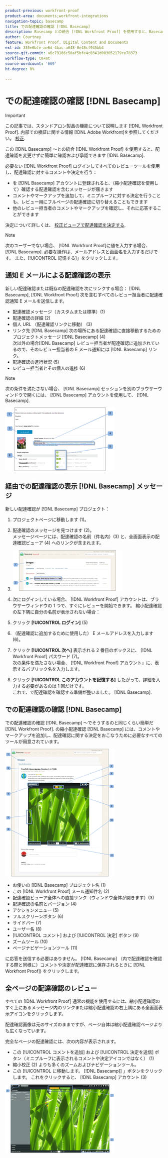 ```yaml
---
product-previous: workfront-proof
product-area: documents;workfront-integrations
navigation-topic: basecamp
title: での配達確認の確認 [!DNL Basecamp]
description: Basecamp との統合 [!DNL Workfront Proof] を使用すると、Basecamp を離れることなく、配達確認を簡単に確認および承認できます。
author: Courtney
feature: Workfront Proof, Digital Content and Documents
exl-id: 355e6bfe-ae6d-4bac-a648-0e48cf945bb4
source-git-commit: a6c79166c50af5bfe4c0341d003052179ce78373
workflow-type: tm+mt
source-wordcount: '669'
ht-degree: 0%

---
```


# での配達確認の確認 [!DNL Basecamp]

>[!IMPORTANT]
>
>この記事では、スタンドアロン製品の機能について説明します [!DNL Workfront Proof]. 内部での検証に関する情報 [!DNL Adobe Workfront]を参照してください。 [校正](../../../review-and-approve-work/proofing/proofing.md).

この [!DNL Basecamp] ～との統合 [!DNL Workfront Proof] を使用すると、配達確認を変更せずに簡単に確認および承認できます [!DNL Basecamp].

必要ない [!DNL Workfront Proof] ログインしてすべてのレビューツールを使用し、配達確認に対するコメントや決定を行う：

* を [!DNL Basecamp] アカウントに登録されると、（縮小配達確認を使用して）確認する配達確認を含むメッセージが届きます
* コメントやマークアップを追加して、ミニプルーフに対する決定を行うことも、レビュー用にフルページの配達確認に切り替えることもできます
* 他のレビュー担当者のコメントやマークアップを確認し、それに応答することができます

決定について詳しくは、 [校正ビューアで配達確認を決定する](../../../review-and-approve-work/proofing/reviewing-proofs-within-workfront/make-a-decision-on-a-proof/make-decisions-on-proof.md).

>[!NOTE]
>
> 次のユーザーでない場合、 [!DNL Workfront Proof]に値を入力する場合、 [!DNL Basecamp]. 必要な操作は、メールアドレスと画面名を入力するだけです。 また、[!UICONTROL 記憶する]」をクリックします。

## 通知 E メールによる配達確認の表示

新しい配達確認または既存の配達確認を次にリンクする場合： [!DNL Basecamp], [!DNL Workfront Proof] 次を含むすべてのレビュー担当者に配達確認通知 E メールを送信します。

* 配達確認メッセージ（カスタムまたは標準）(1)
* 配達確認の詳細 (2)
* 個人 URL （配達確認リンクに移動） (3)
* リンク先 [!DNL Basecamp] 次の場所にある配達確認に直接移動するためのプロジェクトメッセージ [!DNL Basecamp] (4)\
   次以外の場合[!DNL Basecamp] レビュー担当者が配達確認に追加されているので、そのレビュー担当者の E メール通知には [!DNL Basecamp] リンク。
* 配達確認の進行状況 (5)
* レビュー担当者とその個人の進捗 (6)

>[!NOTE]
>
> 次の条件を満たさない場合、 [!DNL Basecamp] セッションを別のブラウザーウィンドウで開くには、 [!DNL Basecamp] アカウントを使用して、 [!DNL Basecamp].

![Basecamp_ProofHQ_email_notification1__1_.png](assets/basecamp-proofhq-email-notification1--1--350x202.png)

## 経由での配達確認の表示 [!DNL Basecamp] メッセージ

新しい配達確認が [!DNL Basecamp] プロジェクト：

1. プロジェクトページに移動します (1)。
1. 配達確認のメッセージを見つけます (2)。\
   メッセージページには、配達確認の名前（件名内）(3) と、全画面表示の配達確認ビューア (4) へのリンクが含まれます。
1. ![Basecamp_messages_1.png](assets/basecamp-messages-1-350x129.png)

1. 次にログインしている場合、 [!DNL Workfront Proof] アカウントは、ブラウザーウィンドウの 1 つで、すぐにレビューを開始できます。 縮小配達確認の左下隅に自分の名前が表示されない場合：
1. クリック **[!UICONTROL ログイン]** (5)
1. （配達確認に追加するために使用した） E メールアドレスを入力します (6)。
1. クリック **[!UICONTROL 次へ]** 表示される 2 番目のボックスに、 [!DNL Workfront Proof] パスワード (7)。\
   次の条件を満たさない場合、 [!DNL Workfront Proof] アカウント」に、表示するパブリック名を入力します。

1. クリック **[!UICONTROL このアカウントを記憶する]** したがって、詳細を入力する必要があるのは 1 回だけです。\
   これで、で配達確認を確認する準備が整いました。 [!DNL Basecamp].

## での配達確認の確認 [!DNL Basecamp]

での配達確認の確認 [!DNL Basecamp] ～でそうするのと同じくらい簡単だ [!DNL Workfront Proof]. の縮小配達確認 [!DNL Basecamp] には、コメントやマークアップを追加し、配達確認に関する決定をおこなうために必要なすべてのツールが用意されています。

![Basecamp_message_window_with_miniproof.png](assets/basecamp-message-window-with-miniproof-350x406.png)

* お使いの [!DNL Basecamp] プロジェクト名 (1)
* この [!DNL Workfront Proof] メール通知件名 (2)
* 配達確認ビューア全体への直接リンク（ウィンドウ全体が開きます）(3)
* 配達確認の名前とバージョン (4)
* アクションメニュー (5)
* フルスクリーンボタン (6)
* サイドバー (7)
* ユーザー名 (8)
* [!UICONTROL コメント] および [!UICONTROL 決定] ボタン (9)
* ズームツール (10)
* ページナビゲーションツール (11)

に応答を送信する必要はありません。 [!DNL Basecamp] （内で配達確認を確認する際と同様に）コメントや決定が配達確認に保存されるときに [!DNL Workfront Proof]) をクリックします。

## 全ページの配達確認のレビュー

すべての [!DNL Workfront Proof] 通常の機能を使用するには、縮小配達確認のすぐ上にあるメッセージ内のリンクまたは縮小配達確認の右上隅にある全画面表示アイコンをクリックします。

配達確認画像は元のサイズのままですが、ページ自体は縮小配達確認ページよりも広くなっています。

完全なページの配達確認には、次の内容が表示されます。

* この [!UICONTROL コメントを追加] および [!UICONTROL 決定を送信] ボタン（ミニプルーフに表示されるコメントや決定アイコンではなく） (1)
* 縮小校正 (2) よりも多くのズームおよびナビゲーションツール。
* この [!UICONTROL に移動します。 [!DNL Basecamp]] 」ボタンをクリックします。 これをクリックすると、 [!DNL Basecamp] アカウント (3)

![ProofHQ_full_screen_view.png](assets/proofhq-full-screen-view-350x217.png)

